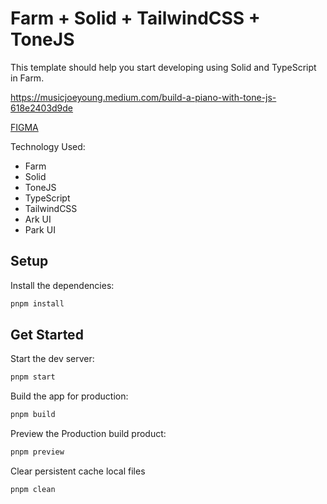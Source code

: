 # Farm + Solid + TailwindCSS + ToneJS

This template should help you start developing using Solid and TypeScript in Farm.

<https://musicjoeyoung.medium.com/build-a-piano-with-tone-js-618e2403d9de>

[FIGMA](https://www.figma.com/community/file/1220022786856032423/ios-design-with-midjourney)

Technology Used:

- Farm
- Solid
- ToneJS
- TypeScript
- TailwindCSS
- Ark UI
- Park UI

## Setup

Install the dependencies:

```bash
pnpm install
```

## Get Started

Start the dev server:

```bash
pnpm start
```

Build the app for production:

```bash
pnpm build
```

Preview the Production build product:

```bash
pnpm preview
```

Clear persistent cache local files

```bash
pnpm clean
```
